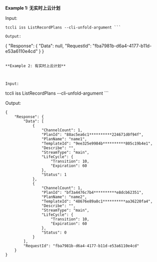 **Example 1: 无实时上云计划**

 

Input: 

```
tccli iss ListRecordPlans --cli-unfold-argument ```

Output: 
```
{
    "Response": {
        "Data": null,
        "RequestId": "fba7981b-d6a4-4177-b11d-e53a6110e4cd"
    }
}
```

**Example 2: 有实时上云计划**

 

Input: 

```
tccli iss ListRecordPlans --cli-unfold-argument ```

Output: 
```
{
    "Response": {
        "Data": [
            {
                "ChannelCount": 1,
                "PlanId": "88ac5ea6c1**********224671d0f94f",
                "PlanName": "name1",
                "TemplateId": "9ee325e9984b**********805c19b4e1",
                "Describe": "",
                "StreamType": "main",
                "LifeCycle": {
                    "Transition": 10,
                    "Expiration": 60
                },
                "Status": 1
            },
            {
                "ChannelCount": 1,
                "PlanId": "bf3a4476c7b4**********e8dcb62351",
                "PlanName": "name2",
                "TemplateId": "48676e89a8c1**********aa36220fa4",
                "Describe": "",
                "StreamType": "main",
                "LifeCycle": {
                    "Transition": 10,
                    "Expiration": 60
                },
                "Status": 0
            }
        ],
        "RequestId": "fba7981b-d6a4-4177-b11d-e53a6110e4cd"
    }
}
```

